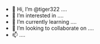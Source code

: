 - 👋 Hi, I’m @tiger322 ....
- 👀 I’m interested in ....
- 🌱 I’m currently learning ....
- 💞️ I’m looking to collaborate on ....
- 📫 ....
<!---
tiger322/tiger322 is a ✨ special ✨ repository because its `README.md` (this file) appears on your GitHub profile.
You can click the Preview link to take a look at your changes.
--->

